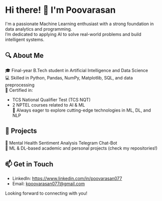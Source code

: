 # Hi there! 👋 I'm Poovarasan

I'm a passionate Machine Learning enthusiast with a strong foundation in data analytics and programming.  
I’m dedicated to applying AI to solve real-world problems and build intelligent systems.

## 🔍 About Me
🎓 Final-year B.Tech student in Artificial Intelligence and Data Science  
💻 Skilled in Python, Pandas, NumPy, Matplotlib, SQL, and data preprocessing  
📜 Certified in:
- TCS National Qualifier Test (TCS NQT)
- 2 NPTEL courses related to AI & ML  
🌱 Always eager to explore cutting-edge technologies in ML, DL, and NLP

## 📂 Projects
🚀 Mental Health Sentiment Analysis Telegram Chat-Bot  
🧠 ML & DL-based academic and personal projects (check my repositories!)

## 📫 Get in Touch
- LinkedIn: https://www.linkedin.com/in/poovarasan077
- Email: kpoovarasan077@gmail.com

Looking forward to connecting with you!

